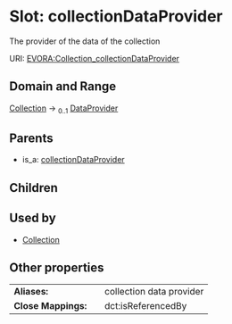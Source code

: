 
# Slot: collectionDataProvider

The provider of the data of the collection

URI: [EVORA:Collection_collectionDataProvider](https://evora-project.eu/Collection_collectionDataProvider)


## Domain and Range

[Collection](Collection.md) &#8594;  <sub>0..1</sub> [DataProvider](DataProvider.md)

## Parents

 *  is_a: [collectionDataProvider](collectionDataProvider.md)

## Children


## Used by

 * [Collection](Collection.md)

## Other properties

|  |  |  |
| --- | --- | --- |
| **Aliases:** | | collection data provider |
| **Close Mappings:** | | dct:isReferencedBy |